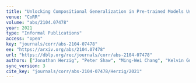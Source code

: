 ```yaml
---
title: "Unlocking Compositional Generalization in Pre-trained Models Using Intermediate Representations."
venue: "CoRR"
volume: "abs/2104.07478"
year: 2021
type: "Informal Publications"
access: "open"
key: "journals/corr/abs-2104-07478"
ee: "https://arxiv.org/abs/2104.07478"
url: "https://dblp.org/rec/journals/corr/abs-2104-07478"
authors: ["Jonathan Herzig", "Peter Shaw", "Ming-Wei Chang", "Kelvin Guu", "Panupong Pasupat", "Yuan Zhang"]
sync_version: 3
cite_key: "journals/corr/abs-2104-07478/Herzig/2021"
---
```

